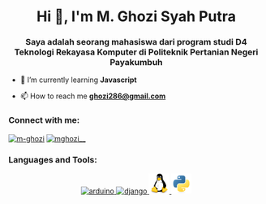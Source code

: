 <h1 align="center">Hi 👋, I'm M. Ghozi Syah Putra</h1>
<h3 align="center">Saya adalah seorang mahasiswa dari program studi D4 Teknologi Rekayasa Komputer di Politeknik Pertanian Negeri Payakumbuh</h3>

- 🌱 I’m currently learning **Javascript**

- 📫 How to reach me **ghozi286@gmail.com**

<h3 align="left">Connect with me:</h3>
<p align="left">
<a href="https://linkedin.com/in/m-ghozi" target="blank"><img align="center" src="https://raw.githubusercontent.com/rahuldkjain/github-profile-readme-generator/master/src/images/icons/Social/linked-in-alt.svg" alt="m-ghozi" height="30" width="40" /></a>
<a href="https://instagram.com/mghozi__" target="blank"><img align="center" src="https://raw.githubusercontent.com/rahuldkjain/github-profile-readme-generator/master/src/images/icons/Social/instagram.svg" alt="mghozi__" height="30" width="40" /></a>
</p>

<h3 align="left">Languages and Tools:</h3>
<p align="center"> <a href="https://www.arduino.cc/" target="_blank" rel="noreferrer"> <img src="https://cdn.worldvectorlogo.com/logos/arduino-1.svg" alt="arduino" width="40" height="40"/> </a> <a href="https://www.djangoproject.com/" target="_blank" rel="noreferrer"> <img src="https://cdn.worldvectorlogo.com/logos/django.svg" alt="django" width="40" height="40"/> </a> <a href="https://www.linux.org/" target="_blank" rel="noreferrer"> <img src="https://raw.githubusercontent.com/devicons/devicon/master/icons/linux/linux-original.svg" alt="linux" width="40" height="40"/> </a> <a href="https://www.python.org" target="_blank" rel="noreferrer"> <img src="https://raw.githubusercontent.com/devicons/devicon/master/icons/python/python-original.svg" alt="python" width="40" height="40"/> </a> </p>
